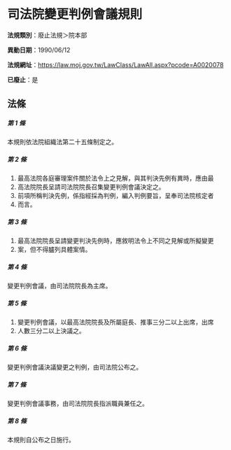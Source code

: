 # 司法院變更判例會議規則

**法規類別**：廢止法規＞院本部

**異動日期**：1990/06/12  

**法規網址**：https://law.moj.gov.tw/LawClass/LawAll.aspx?pcode=A0020078

**已廢止**：是



## 法條
##### 第 1 條
本規則依法院組織法第二十五條制定之。

##### 第 2 條
1. 最高法院各庭審理案件關於法令上之見解，與其判決先例有異時，應由最
1. 高法院院長呈請司法院院長召集變更判例會議決定之。
1. 前項所稱判決先例，係指經採為判例，編入判例要旨，呈奉司法院核定者
1. 而言。

##### 第 3 條
1. 最高法院院長呈請變更判決先例時，應敘明法令上不同之見解或所擬變更
1. 案，但不得臚列具體案情。

##### 第 4 條
變更判例會議，由司法院院長為主席。

##### 第 5 條
1. 變更判例會議，以最高法院院長及所屬庭長、推事三分二以上出席，出席
1. 人數三分二以上決議之。

##### 第 6 條
變更判例會議決議變更之判例，由司法院公布之。

##### 第 7 條
變更判例會議事務，由司法院院長指派職員兼任之。

##### 第 8 條
本規則自公布之日施行。


